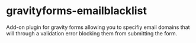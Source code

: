 gravityforms-emailblacklist
===========================

Add-on plugin for gravity forms allowing you to specifiy email domains that will through a validation error blocking them from submitting the form.
